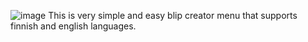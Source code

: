 ![image](https://github.com/user-attachments/assets/6355b0cc-adce-4462-9ddc-b30425b87021)
This is very simple and easy blip creator menu that supports finnish and english languages.
